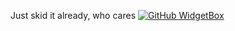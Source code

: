 Just skid it already, who cares
[![GitHub WidgetBox](https://github-widgetbox.vercel.app/api/Langugues?names=js,html,css)](https://github.com/Jurredr/github-widgetbox)
